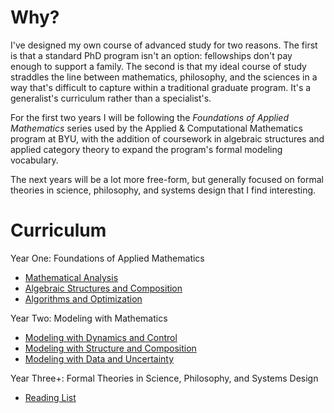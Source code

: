 # Why?
I've designed my own course of advanced study for two reasons. The first is that a standard PhD program isn't an option: fellowships don't pay enough to support a family. The second is that my ideal course of study straddles the line between mathematics, philosophy, and the sciences in a way that's difficult to capture within a traditional graduate program. It's a generalist's curriculum rather than a specialist's.

For the first two years I will be following the *Foundations of Applied Mathematics* series used by the Applied & Computational Mathematics program at BYU, with the addition of coursework in algebraic structures and applied category theory to expand the program's formal modeling vocabulary.

The next years will be a lot more free-form, but generally focused on formal theories in science, philosophy, and systems design that I find interesting. 


# Curriculum

Year One: Foundations of Applied Mathematics
- [Mathematical Analysis](/posts/DIYphd-1A-analysis)
- [Algebraic Structures and Composition](/posts/DIYphd-1B-algebraic-structures)
- [Algorithms and Optimization](/posts/DIYphd-1C-algorithms)

Year Two: Modeling with Mathematics
- [Modeling with Dynamics and Control](/posts/DIYphd-2A-modeling-with-dynamics)
- [Modeling with Structure and Composition](/posts/DIYphd-2B-modeling-with-structure)
- [Modeling with Data and Uncertainty](/posts/DIYphd-2C-modeling-with-data)

Year Three+: Formal Theories in Science, Philosophy, and Systems Design
- [Reading List](/posts/DIYphd-3-reading-list)